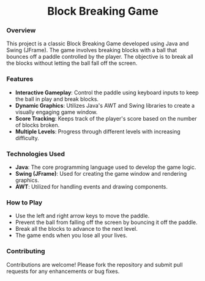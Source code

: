 <h1><center>Block Breaking Game</center></h1>

<h3>Overview</h3>

This project is a classic Block Breaking Game developed using Java and Swing (JFrame). The game involves breaking blocks with a ball that bounces off a paddle controlled by the player. The objective is to break all the blocks without letting the ball fall off the screen.

<h3>Features</h3>

- **Interactive Gameplay**: Control the paddle using keyboard inputs to keep the ball in play and break blocks.
- **Dynamic Graphics**: Utilizes Java's AWT and Swing libraries to create a visually engaging game window.
- **Score Tracking**: Keeps track of the player's score based on the number of blocks broken.
- **Multiple Levels**: Progress through different levels with increasing difficulty.

<h3>Technologies Used</h3>

- **Java**: The core programming language used to develop the game logic.
- **Swing (JFrame)**: Used for creating the game window and rendering graphics.
- **AWT**: Utilized for handling events and drawing components.


<h3>How to Play</h3>

- Use the left and right arrow keys to move the paddle.
- Prevent the ball from falling off the screen by bouncing it off the paddle.
- Break all the blocks to advance to the next level.
- The game ends when you lose all your lives.

<h3>Contributing</h3>

Contributions are welcome! Please fork the repository and submit pull requests for any enhancements or bug fixes.
